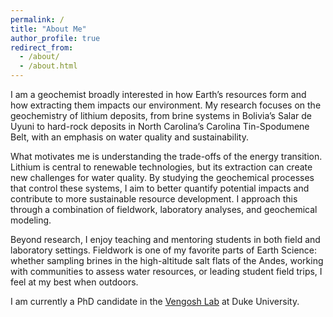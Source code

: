 ```yaml
---
permalink: /
title: "About Me"
author_profile: true
redirect_from: 
  - /about/
  - /about.html
---
```

I am a geochemist broadly interested in how Earth’s resources form and how extracting them impacts our environment. My research focuses on the geochemistry of lithium deposits, from brine systems in Bolivia’s Salar de Uyuni to hard-rock deposits in North Carolina’s Carolina Tin-Spodumene Belt, with an emphasis on water quality and sustainability.

What motivates me is understanding the trade-offs of the energy transition. Lithium is central to renewable technologies, but its extraction can create new challenges for water quality. By studying the geochemical processes that control these systems, I aim to better quantify potential impacts and contribute to more sustainable resource development. I approach this through a combination of fieldwork, laboratory analyses, and geochemical modeling.

Beyond research, I enjoy teaching and mentoring students in both field and laboratory settings. Fieldwork is one of my favorite parts of Earth Science: whether sampling brines in the high-altitude salt flats of the Andes, working with communities to assess water resources, or leading student field trips, I feel at my best when outdoors.

I am currently a PhD candidate in the [Vengosh Lab](https://sites.nicholas.duke.edu/avnervengosh) at Duke University.



